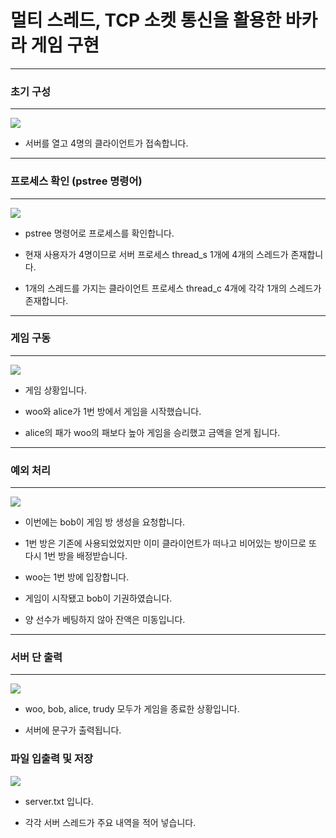 # 멀티 스레드, TCP 소켓 통신을 활용한 바카라 게임 구현

<!--
리눅스 운영체제를 사용하여 멀티 쓰레드 기반의 서버를 구현합니다.
서버는 클라이언트가 접속을 요청할 때마다 새로운 쓰레드를 생성합니다.
클라이언트는 게임 서버에 접속 하여 선택지를 얻습니다.
방 생성, 방 입장, 게임 종료가 있습니다.
방을 생성한 클라이언트는, 새로운 클라이언트의 입장을 기다립니다.
또다른 클라이언트가 방에 입장하면 게임이 시작됩니다.
게임이 종료된 후에는 로비로 돌아갑니다.
-->
---
### 초기 구성
---
![](https://user-images.githubusercontent.com/53927414/170966693-b45872ad-f392-4427-84eb-f10fba6f7d58.png)

* 서버를 열고 4명의 클라이언트가 접속합니다.


---
### 프로세스 확인 (pstree 명령어)
---
![](https://user-images.githubusercontent.com/53927414/170966796-ef59223d-22a6-4b84-b672-f9178aa8e714.png)

* pstree 명령어로 프로세스를 확인합니다.

* 현재 사용자가 4명이므로 서버 프로세스 thread_s 1개에 4개의 스레드가 존재합니다.

* 1개의 스레드를 가지는 클라이언트 프로세스 thread_c 4개에 각각 1개의 스레드가 존재합니다.



---
### 게임 구동
---
![](https://user-images.githubusercontent.com/53927414/170966815-75fffc70-9c1d-46a1-bd7d-1f5d88a6d830.png)

* 게임 상황입니다.

* woo와 alice가 1번 방에서 게임을 시작했습니다.

* alice의 패가 woo의 패보다 높아 게임을 승리했고 금액을 얻게 됩니다. 



---
### 예외 처리
---
![](https://user-images.githubusercontent.com/53927414/170966902-e4bda9b6-e4d0-473d-ba08-4dda6b3bb194.png)

* 이번에는 bob이 게임 방 생성을 요청합니다.

* 1번 방은 기존에 사용되었었지만 이미 클라이언트가 떠나고 비어있는 방이므로 또 다시 1번 방을 배정받습니다.

* woo는 1번 방에 입장합니다.

* 게임이 시작됐고 bob이 기권하였습니다.

* 양 선수가 베팅하지 않아 잔액은 미동입니다.



---
### 서버 단 출력
---
![](https://user-images.githubusercontent.com/53927414/170967011-a8e351ad-9b28-4af1-854d-a06bf04e195a.png)

* woo, bob, alice, trudy 모두가 게임을 종료한 상황입니다.

* 서버에 문구가 출력됩니다.




### 파일 입출력 및 저장
![](https://user-images.githubusercontent.com/53927414/170967091-2122f36e-d60a-4b8e-add1-045edc02ad54.png)

* server.txt 입니다.

* 각각 서버 스레드가 주요 내역을 적어 넣습니다.
